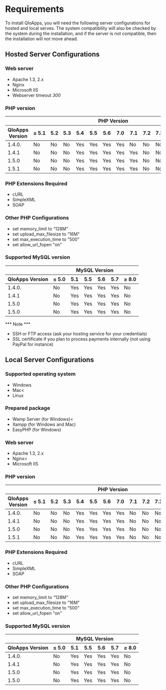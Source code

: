 # Requirements

To install QloApps, you will need the following server configurations for hosted and local serves. The system compatibility will also be checked by the system during the installation, and if the server is not compatible, then the installation will not move ahead.

## Hosted Server Configurations


### Web server 
- Apache 1.3, 2.x
- Nginx
- Microsoft IIS
- Webserver timeout *300*

### PHP version 
<table>
  <thead>
    <tr>
      <th></th>
      <th colspan="12" style="text-align:center">PHP Version</th>
    </tr>
    <tr class="h-version-titles">
      <th>QloApps Version</th>
      <th>&le;&nbsp;5.1</th>
      <th>5.2</th>
      <th>5.3</th>
      <th>5.4</th>
      <th>5.5</th>
      <th>5.6</th>
      <th>7.0</th>
      <th>7.1</th>
      <th>7.2</th>
      <th>7.3</th>
      <th>7.4</th>
      <th>&ge;&nbsp;8.0</th>
    </tr>
  </thead>
<tbody>
  <tr>
    <td>1.4.0.</td>
    <td class="support-no"><span class="sr-only">No</span></td>
    <td class="support-yes"><span class="sr-only">No</span></td>
    <td class="support-yes"><span class="sr-only">No</span></td>
    <td class="support-yes"><span class="sr-only">Yes</span></td>
    <td class="support-yes"><span class="sr-only">Yes</span></td>
    <td class="support-yes"><span class="sr-only">Yes</span></td>
    <td class="support-yes"><span class="sr-only">Yes</span></td>
    <td class="support-yes"><span class="sr-only">No</span></td>
    <td class="support-no"><span class="sr-only">No</span></td>
    <td class="support-no"><span class="sr-only">No</span></td>
    <td class="support-no"><span class="sr-only">No</span></td>
    <td class="support-no"><span class="sr-only">No</span></td>
  </tr>
  <tr>
    <td>1.4.1</td>
    <td class="support-no"><span class="sr-only">No</span></td>
    <td class="support-yes"><span class="sr-only">No</span></td>
    <td class="support-yes"><span class="sr-only">No</span></td>
    <td class="support-yes"><span class="sr-only">Yes</span></td>
    <td class="support-yes"><span class="sr-only">Yes</span></td>
    <td class="support-yes"><span class="sr-only">Yes</span></td>
    <td class="support-yes"><span class="sr-only">Yes</span></td>
    <td class="support-yes"><span class="sr-only">Yes</span></td>
    <td class="support-no"><span class="sr-only">No</span></td>
    <td class="support-no"><span class="sr-only">No</span></td>
    <td class="support-no"><span class="sr-only">No</span></td>
    <td class="support-no"><span class="sr-only">No</span></td>
  </tr>
  <tr>
    <td>1.5.0</td>
    <td class="support-no"><span class="sr-only">No</span></td>
    <td class="support-yes"><span class="sr-only">No</span></td>
    <td class="support-yes"><span class="sr-only">No</span></td>
    <td class="support-yes"><span class="sr-only">Yes</span></td>
    <td class="support-yes"><span class="sr-only">Yes</span></td>
    <td class="support-yes"><span class="sr-only">Yes</span></td>
    <td class="support-yes"><span class="sr-only">Yes</span></td>
    <td class="support-yes"><span class="sr-only">Yes</span></td>
    <td class="support-no"><span class="sr-only">No</span></td>
    <td class="support-no"><span class="sr-only">No</span></td>
    <td class="support-no"><span class="sr-only">No</span></td>
    <td class="support-no"><span class="sr-only">No</span></td>
  </tr>
  <tr>
    <td>1.5.1</td>
    <td class="support-no"><span class="sr-only">No</span></td>
    <td class="support-yes"><span class="sr-only">No</span></td>
    <td class="support-yes"><span class="sr-only">No</span></td>
    <td class="support-yes"><span class="sr-only">Yes</span></td>
    <td class="support-yes"><span class="sr-only">Yes</span></td>
    <td class="support-yes"><span class="sr-only">Yes</span></td>
    <td class="support-yes"><span class="sr-only">Yes</span></td>
    <td class="support-yes"><span class="sr-only">Yes</span></td>
    <td class="support-no"><span class="sr-only">No</span></td>
    <td class="support-no"><span class="sr-only">No</span></td>
    <td class="support-no"><span class="sr-only">No</span></td>
    <td class="support-no"><span class="sr-only">No</span></td>
  </tr>
</tbody>
</table>

### PHP Extensions Required

- cURL
- SimpleXML
- SOAP

### Other PHP Configurations


- set memory_limit to “128M”
- set upload_max_filesize to “16M"
- set max_execution_time to “500”
- set allow_url_fopen "on"


### Supported MySQL version

<table>
  <thead>
    <tr>
      <th></th>
      <th colspan="12" style="text-align:center">MySQL Version</th>
    </tr>
    <tr class="h-version-titles">
      <th>QloApps Version</th>
      <th>&le;&nbsp;5.0</th>
      <th>5.1</th>
      <th>5.5</th>
      <th>5.6</th>
      <th>5.7</th>
      <th>&ge;&nbsp;8.0</th>
    </tr>
  </thead>
<tbody>
  <tr>
    <td>1.4.0.</td>
    <td class="support-no"><span class="sr-only">No</span></td>
    <td class="support-yes"><span class="sr-only">Yes</span></td>
    <td class="support-yes"><span class="sr-only">Yes</span></td>
    <td class="support-yes"><span class="sr-only">Yes</span></td>
    <td class="support-yes"><span class="sr-only">Yes</span></td>
    <td class="support-no"><span class="sr-only">No</span></td>
    </tr>
  <tr>
    <td>1.4.1</td>
    <td class="support-no"><span class="sr-only">No</span></td>
    <td class="support-yes"><span class="sr-only">Yes</span></td>
    <td class="support-yes"><span class="sr-only">Yes</span></td>
    <td class="support-yes"><span class="sr-only">Yes</span></td>
    <td class="support-yes"><span class="sr-only">Yes</span></td>
    <td class="support-no"><span class="sr-only">No</span></td>
  </tr>
  <tr>
    <td>1.5.0</td>
    <td class="support-no"><span class="sr-only">No</span></td>
    <td class="support-yes"><span class="sr-only">Yes</span></td>
    <td class="support-yes"><span class="sr-only">Yes</span></td>
    <td class="support-yes"><span class="sr-only">Yes</span></td>
    <td class="support-yes"><span class="sr-only">Yes</span></td>
    <td class="support-no"><span class="sr-only">No</span></td>
  </tr>
  <tr>
  <td>1.5.0</td>
    <td class="support-no"><span class="sr-only">No</span></td>
    <td class="support-yes"><span class="sr-only">Yes</span></td>
    <td class="support-yes"><span class="sr-only">Yes</span></td>
    <td class="support-yes"><span class="sr-only">Yes</span></td>
    <td class="support-yes"><span class="sr-only">Yes</span></td>
    <td class="support-no"><span class="sr-only">No</span></td>
  </tr>
</tbody>
</table>

*** Note *** 
- SSH or FTP access (ask your hosting service for your credentials)
- SSL certificate if you plan to process payments internally (not using PayPal for instance)


## Local Server Configurations


### Supported operating system

- Windows
- Mac<
- Linux


### Prepared package

- Wamp Server (for Windows)<
- Xampp (for Windows and Mac)
- EasyPHP (for Windows)


### Web server

- Apache 1.3, 2.x 
- Nginx<
- Microsoft IIS


### PHP version 
<table>
  <thead>
    <tr>
      <th></th>
      <th colspan="12" style="text-align:center">PHP Version</th>
    </tr>
    <tr class="h-version-titles">
      <th>QloApps Version</th>
      <th>&le;&nbsp;5.1</th>
      <th>5.2</th>
      <th>5.3</th>
      <th>5.4</th>
      <th>5.5</th>
      <th>5.6</th>
      <th>7.0</th>
      <th>7.1</th>
      <th>7.2</th>
      <th>7.3</th>
      <th>7.4</th>
      <th>&ge;&nbsp;8.0</th>
    </tr>
  </thead>
<tbody>
  <tr>
    <td>1.4.0.</td>
    <td class="support-no"><span class="sr-only">No</span></td>
    <td class="support-yes"><span class="sr-only">No</span></td>
    <td class="support-yes"><span class="sr-only">No</span></td>
    <td class="support-yes"><span class="sr-only">Yes</span></td>
    <td class="support-yes"><span class="sr-only">Yes</span></td>
    <td class="support-yes"><span class="sr-only">Yes</span></td>
    <td class="support-yes"><span class="sr-only">Yes</span></td>
    <td class="support-yes">
      <i class="fa fa-check" aria-hidden="true" title="Recommended version"></i>
      <span class="sr-only">No</span>
    </td>
    <td class="support-no"><span class="sr-only">No</span></td>
    <td class="support-no"><span class="sr-only">No</span></td>
    <td class="support-no"><span class="sr-only">No</span></td>
    <td class="support-no"><span class="sr-only">No</span></td>
  </tr>
  <tr>
    <td>1.4.1</td>
    <td class="support-no"><span class="sr-only">No</span></td>
    <td class="support-yes"><span class="sr-only">No</span></td>
    <td class="support-yes"><span class="sr-only">No</span></td>
    <td class="support-yes"><span class="sr-only">Yes</span></td>
    <td class="support-yes"><span class="sr-only">Yes</span></td>
    <td class="support-yes"><span class="sr-only">Yes</span></td>
    <td class="support-yes"><span class="sr-only">Yes</span></td>
    <td class="support-yes">
      <i class="fa fa-check" aria-hidden="true" title="Recommended version"></i>
      <span class="sr-only">No</span>
    </td>
    <td class="support-no"><span class="sr-only">No</span></td>
    <td class="support-no"><span class="sr-only">No</span></td>
    <td class="support-no"><span class="sr-only">No</span></td>
    <td class="support-no"><span class="sr-only">No</span></td>
  </tr>
  <tr>
    <td>1.5.0</td>
    <td class="support-no"><span class="sr-only">No</span></td>
    <td class="support-yes"><span class="sr-only">No</span></td>
    <td class="support-yes"><span class="sr-only">No</span></td>
    <td class="support-yes"><span class="sr-only">Yes</span></td>
    <td class="support-yes"><span class="sr-only">Yes</span></td>
    <td class="support-yes"><span class="sr-only">Yes</span></td>
    <td class="support-yes"><span class="sr-only">Yes</span></td>
    <td class="support-yes">
      <i class="fa fa-check" aria-hidden="true" title="Recommended version"></i>
      <span class="sr-only">No</span>
    </td>
    <td class="support-no"><span class="sr-only">No</span></td>
    <td class="support-no"><span class="sr-only">No</span></td>
    <td class="support-no"><span class="sr-only">No</span></td>
    <td class="support-no"><span class="sr-only">No</span></td>
  </tr>
  <tr>
    <td>1.5.1</td>
    <td class="support-no"><span class="sr-only">No</span></td>
    <td class="support-yes"><span class="sr-only">No</span></td>
    <td class="support-yes"><span class="sr-only">No</span></td>
    <td class="support-yes"><span class="sr-only">Yes</span></td>
    <td class="support-yes"><span class="sr-only">Yes</span></td>
    <td class="support-yes"><span class="sr-only">Yes</span></td>
    <td class="support-yes"><span class="sr-only">Yes</span></td>
    <td class="support-yes">
      <i class="fa fa-check" aria-hidden="true" title="Recommended version"></i>
      <span class="sr-only">No</span>
    </td>
    <td class="support-no"><span class="sr-only">No</span></td>
    <td class="support-no"><span class="sr-only">No</span></td>
    <td class="support-no"><span class="sr-only">No</span></td>
    <td class="support-no"><span class="sr-only">No</span></td>
  </tr>
</tbody>
</table>

### PHP Extensions Required

- cURL
- SimpleXML
- SOAP


### Other PHP Configurations


- set memory_limit to “128M”
- set upload_max_filesize to “16M"
- set max_execution_time to “500”
- set allow_url_fopen "on"


### Supported MySQL version

<table>
  <thead>
    <tr>
      <th></th>
      <th colspan="12" style="text-align:center">MySQL Version</th>
    </tr>
    <tr class="h-version-titles">
      <th>QloApps Version</th>
      <th>&le;&nbsp;5.0</th>
      <th>5.1</th>
      <th>5.5</th>
      <th>5.6</th>
      <th>5.7</th>
      <th>&ge;&nbsp;8.0</th>
    </tr>
  </thead>
<tbody>
  <tr>
    <td>1.4.0.</td>
    <td class="support-no"><span class="sr-only">No</span></td>
    <td class="support-yes"><span class="sr-only">Yes</span></td>
    <td class="support-yes"><span class="sr-only">Yes</span></td>
    <td class="support-yes"><span class="sr-only">Yes</span></td>
    <td class="support-yes"><span class="sr-only">Yes</span></td>
    <td class="support-no"><span class="sr-only">No</span></td>
    </tr>
  <tr>
    <td>1.4.1</td>
    <td class="support-no"><span class="sr-only">No</span></td>
    <td class="support-yes"><span class="sr-only">Yes</span></td>
    <td class="support-yes"><span class="sr-only">Yes</span></td>
    <td class="support-yes"><span class="sr-only">Yes</span></td>
    <td class="support-yes"><span class="sr-only">Yes</span></td>
    <td class="support-no"><span class="sr-only">No</span></td>
  </tr>
  <tr>
    <td>1.5.0</td>
    <td class="support-no"><span class="sr-only">No</span></td>
    <td class="support-yes"><span class="sr-only">Yes</span></td>
    <td class="support-yes"><span class="sr-only">Yes</span></td>
    <td class="support-yes"><span class="sr-only">Yes</span></td>
    <td class="support-yes"><span class="sr-only">Yes</span></td>
    <td class="support-no"><span class="sr-only">No</span></td>
  </tr>
  <tr>
  <td>1.5.0</td>
    <td class="support-no"><span class="sr-only">No</span></td>
    <td class="support-yes"><span class="sr-only">Yes</span></td>
    <td class="support-yes"><span class="sr-only">Yes</span></td>
    <td class="support-yes"><span class="sr-only">Yes</span></td>
    <td class="support-yes"><span class="sr-only">Yes</span></td>
    <td class="support-no"><span class="sr-only">No</span></td>
  </tr>
</tbody>
</table>


